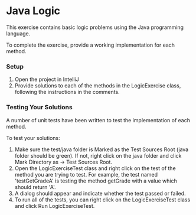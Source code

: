 # Java Logic

This exercise contains basic logic problems using the Java programming language.

To complete the exercise, provide a working implementation for each method.

### Setup

1. Open the project in IntelliJ
2. Provide solutions to each of the methods in the LogicExercise class, following the instructions
   in the comments.

### Testing Your Solutions

A number of unit tests have been written to test the implementation of each method.

To test your solutions:

1. Make sure the test/java folder is Marked as the Test Sources Root (java folder should be green).
   If not, right click on the java folder and click Mark Directory as -> Test Sources Root.
2. Open the LogicExerciseTest class and right click on the test of the method you are trying to
   test. For example, the test named 'testGetGradeA' is testing the method getGrade with a value
   which should return 'A'.
3. A dialog should appear and indicate whether the test passed or failed.
4. To run all of the tests, you can right click on the LogicExerciseTest class and click Run
   LogicExerciseTest.
